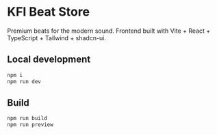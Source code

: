 # KFI Beat Store

Premium beats for the modern sound. Frontend built with Vite + React + TypeScript + Tailwind + shadcn-ui.

## Local development

```sh
npm i
npm run dev
```

## Build

```sh
npm run build
npm run preview
```
